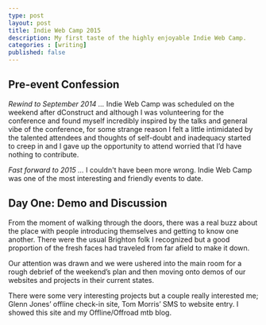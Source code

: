 ```yaml
---
type: post
layout: post
title: Indie Web Camp 2015
description: My first taste of the highly enjoyable Indie Web Camp.
categories : [writing]
published: false
---
```


## Pre-event Confession

*Rewind to September 2014 …* Indie Web Camp was scheduled on the weekend after dConstruct and although I was volunteering for the conference and found myself incredibly inspired by the talks and general vibe of the conference, for some strange reason I felt a little intimidated by the talented attendees and thoughts of self-doubt and inadequacy started to creep in and I gave up the opportunity to attend worried that I’d have nothing to contribute.

*Fast forward to 2015 …* I couldn't have been more wrong. Indie Web Camp was one of the most interesting and friendly events to date.

## Day One: Demo and Discussion

From the moment of walking through the doors, there was a real buzz about the place with people introducing themselves and getting to know one another. There were the usual Brighton folk I recognized but a good proportion of the fresh faces had traveled from far afield to make it down.

Our attention was drawn and we were ushered into the main room for a rough debrief of the weekend’s plan and then moving onto demos of our websites and projects in their current states.

There were some very interesting projects but a couple really interested me; Glenn Jones’ offline check-in site, Tom Morris’ SMS to website entry. I showed this site and my Offline/Offroad mtb blog.

